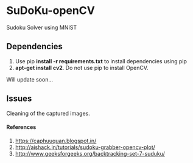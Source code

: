 # SuDoKu-openCV
Sudoku Solver using MNIST 

## Dependencies
  1. Use pip **install -r requirements.txt** to install dependencies using pip
  2. **apt-get install cv2**. Do not use pip to install OpenCV.


Will update soon...

## Issues

Cleaning of the captured images.


#### References
  1. https://caphuuquan.blogspot.in/
  2. http://aishack.in/tutorials/sudoku-grabber-opencv-plot/
  3. http://www.geeksforgeeks.org/backtracking-set-7-suduku/
